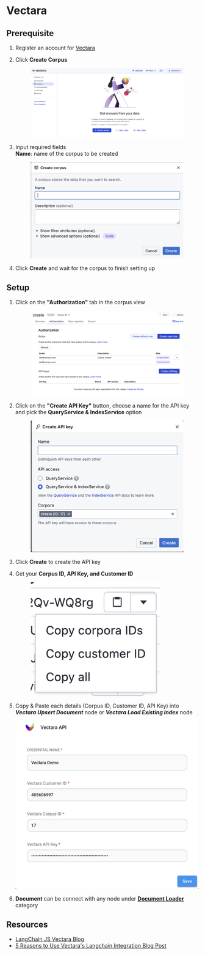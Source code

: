 # Vectara

## Prerequisite

1.  Register an account for [Vectara](https://console.vectara.com/signup)
2.  Click **Create Corpus**

    <figure><img src="../.gitbook/assets/vectara/1.png" alt=""><figcaption></figcaption></figure>
3.  Input required fields\
    **Name**: name of the corpus to be created

    <figure><img src="../.gitbook/assets/vectara/2.png" alt=""><figcaption></figcaption></figure>
4.  Click **Create** and wait for the corpus to finish setting up

## Setup

1.  Click on the **"Authorization"** tab in the corpus view

    <figure><img src="../.gitbook/assets/vectara/3.png" alt=""><figcaption></figcaption></figure>
2.  Click on the **"Create API Key"** button, choose a name for the API key and pick the **QueryService & IndexService** option

    <figure><img src="../.gitbook/assets/vectara/4.png" alt=""><figcaption></figcaption></figure>
3.  Click **Create** to create the API key
4.  Get your **Corpus ID, API Key, and Customer ID**

    <figure><img src="../.gitbook/assets/vectara/5.png" alt=""><figcaption></figcaption></figure>
5. Copy & Paste each details (Corpus ID, Customer ID, API Key) into _**Vectara Upsert Document**_ node or _**Vectara Load Existing Index**_ node\
   ![](<../.gitbook/assets/vectara/7.png>)
6. **Document** can be connect with any node under [**Document Loader**](../document-loaders.md) category

## Resources

* [LangChain JS Vectara Blog](https://blog.langchain.dev/langchain-vectara-better-together/)
* [5 Reasons to Use Vectara's Langchain Integration Blog Post](https://vectara.com/5-reasons-to-use-vectaras-langchain-integration/)
